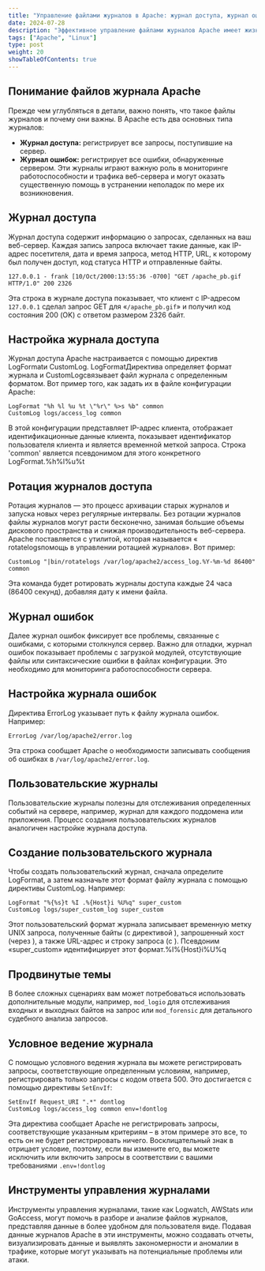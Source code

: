 ```yaml
---
title: "Управление файлами журналов в Apache: журнал доступа, журнал ошибок, пользовательский журнал"
date: 2024-07-28
description: "Эффективное управление файлами журналов Apache имеет жизненно важное значение для администрирования сервера, поскольку оно обеспечивает понимание производительности и безопасности сервера. В этой статье мы рассмотрим, как управлять и настраивать файлы журналов в Apache, уделяя особое внимание журналу доступа, журналу ошибок и пользовательским журналам."
tags: ["Apache", "Linux"]
type: post
weight: 20
showTableOfContents: true
---
```

## Понимание файлов журнала Apache
Прежде чем углубляться в детали, важно понять, что такое файлы журналов и почему они важны. В Apache есть два основных типа журналов:

- **Журнал доступа:** регистрирует все запросы, поступившие на сервер.
- **Журнал ошибок:** регистрирует все ошибки, обнаруженные сервером.
Эти журналы играют важную роль в мониторинге работоспособности и трафика веб-сервера и могут оказать существенную помощь в устранении неполадок по мере их возникновения.

## Журнал доступа
Журнал доступа содержит информацию о запросах, сделанных на ваш веб-сервер. Каждая запись запроса включает такие данные, как IP-адрес посетителя, дата и время запроса, метод HTTP, URL, к которому был получен доступ, код статуса HTTP и отправленные байты.
```
127.0.0.1 - frank [10/Oct/2000:13:55:36 -0700] "GET /apache_pb.gif HTTP/1.0" 200 2326
```
Эта строка в журнале доступа показывает, что клиент с IP-адресом `127.0.0.1` сделал запрос GET для «`/apache_pb.gif`» и получил код состояния 200 (OK) с ответом размером 2326 байт.

## Настройка журнала доступа
Журнал доступа Apache настраивается с помощью директив LogFormatи CustomLog. LogFormatДиректива определяет формат журнала и CustomLogсвязывает файл журнала с определенным форматом. Вот пример того, как задать их в файле конфигурации Apache:
```
LogFormat "%h %l %u %t \"%r\" %>s %b" common
CustomLog logs/access_log common
```
В этой конфигурации представляет IP-адрес клиента, отображает идентификационные данные клиента, показывает идентификатор пользователя клиента и является временной меткой запроса. Строка 'common' является псевдонимом для этого конкретного LogFormat.%h%l%u%t

## Ротация журналов доступа
Ротация журналов — это процесс архивации старых журналов и запуска новых через регулярные интервалы. Без ротации журналов файлы журналов могут расти бесконечно, занимая большие объемы дискового пространства и снижая производительность веб-сервера. Apache поставляется с утилитой, которая называется « rotatelogsпомощь в управлении ротацией журналов». Вот пример:
```
CustomLog "|bin/rotatelogs /var/log/apache2/access_log.%Y-%m-%d 86400" common
```
Эта команда будет ротировать журналы доступа каждые 24 часа (86400 секунд), добавляя дату к имени файла.

## Журнал ошибок
Далее журнал ошибок фиксирует все проблемы, связанные с ошибками, с которыми столкнулся сервер. Важно для отладки, журнал ошибок показывает проблемы с загрузкой модулей, отсутствующие файлы или синтаксические ошибки в файлах конфигурации. Это необходимо для мониторинга работоспособности сервера.

## Настройка журнала ошибок
Директива ErrorLog указывает путь к файлу журнала ошибок. Например:
```
ErrorLog /var/log/apache2/error.log
```
Эта строка сообщает Apache о необходимости записывать сообщения об ошибках в `/var/log/apache2/error.log`.

## Пользовательские журналы
Пользовательские журналы полезны для отслеживания определенных событий на сервере, например, журнал для каждого поддомена или приложения. Процесс создания пользовательских журналов аналогичен настройке журнала доступа.

## Создание пользовательского журнала
Чтобы создать пользовательский журнал, сначала определите LogFormat, а затем назначьте этот формат файлу журнала с помощью директивы CustomLog. Например:
```
LogFormat "%{%s}t %I .%{Host}i %U%q" super_custom
CustomLog logs/super_custom_log super_custom
```
Этот пользовательский формат журнала записывает временную метку UNIX запроса, полученные байты (с директивой ), запрошенный хост (через ), а также URL-адрес и строку запроса (с ). Псевдоним «super_custom» идентифицирует этот формат.%I%{Host}i%U%q

## Продвинутые темы
В более сложных сценариях вам может потребоваться использовать дополнительные модули, например, `mod_logio` для отслеживания входных и выходных байтов на запрос или `mod_forensic` для детального судебного анализа запросов.

## Условное ведение журнала
С помощью условного ведения журнала вы можете регистрировать запросы, соответствующие определенным условиям, например, регистрировать только запросы с кодом ответа 500. Это достигается с помощью директивы `SetEnvIf`:
```
SetEnvIf Request_URI ".*" dontlog
CustomLog logs/access_log common env=!dontlog
```
Эта директива сообщает Apache не регистрировать запросы, соответствующие указанным критериям – в этом примере это все, то есть он не будет регистрировать ничего. Восклицательный знак в отрицает условие, поэтому, если вы измените его, вы можете исключить или включить запросы в соответствии с вашими требованиями `.env=!dontlog`

## Инструменты управления журналами
Инструменты управления журналами, такие как Logwatch, AWStats или GoAccess, могут помочь в разборе и анализе файлов журналов, представляя данные в более удобном для пользователя виде. Подавая данные журналов Apache в эти инструменты, можно создавать отчеты, визуализировать данные и выявлять закономерности и аномалии в трафике, которые могут указывать на потенциальные проблемы или атаки.